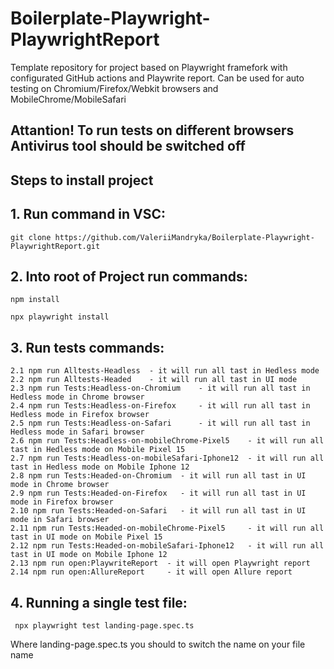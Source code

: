 # Boilerplate-Playwright-PlaywrightReport
Template repository for project based on Playwright framefork with configurated GitHub actions and Playwrite report. Can be used for auto testing on Chromium/Firefox/Webkit browsers and MobileChrome/MobileSafari

##  Attantion! To run tests on different browsers Antivirus tool should be switched off 

## Steps to install project

## 1. Run command in VSC:

```
git clone https://github.com/ValeriiMandryka/Boilerplate-Playwright-PlaywrightReport.git

```
## 2. Into root of Project run commands:
```
npm install

npx playwright install

```
## 3. Run tests commands:

    2.1 npm run Alltests-Headless  - it will run all tast in Hedless mode
    2.2 npm run Alltests-Headed    - it will run all tast in UI mode
    2.3 npm run Tests:Headless-on-Chromium    - it will run all tast in Hedless mode in Chrome browser
    2.4 npm run Tests:Headless-on-Firefox     - it will run all tast in Hedless mode in Firefox browser
    2.5 npm run Tests:Headless-on-Safari      - it will run all tast in Hedless mode in Safari browser
    2.6 npm run Tests:Headless-on-mobileChrome-Pixel5    - it will run all tast in Hedless mode on Mobile Pixel 15
    2.7 npm run Tests:Headless-on-mobileSafari-Iphone12  - it will run all tast in Hedless mode on Mobile Iphone 12
    2.8 npm run Tests:Headed-on-Chromium  - it will run all tast in UI mode in Chrome browser
    2.9 npm run Tests:Headed-on-Firefox   - it will run all tast in UI mode in Firefox browser
    2.10 npm run Tests:Headed-on-Safari   - it will run all tast in UI mode in Safari browser
    2.11 npm run Tests:Headed-on-mobileChrome-Pixel5     - it will run all tast in UI mode on Mobile Pixel 15
    2.12 npm run Tests:Headed-on-mobileSafari-Iphone12   - it will run all tast in UI mode on Mobile Iphone 12
    2.13 npm run open:PlaywriteReport  - it will open Playwright report
    2.14 npm run open:AllureReport     - it will open Allure report

## 4. Running a single test file:
   ```
    npx playwright test landing-page.spec.ts

   ```
   Where landing-page.spec.ts you should to switch the name on your file name 
  
